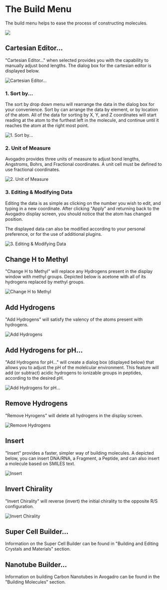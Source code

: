 # The Build Menu

The build menu helps to ease the process of constructing molecules.

![][1]

[1]: images/4-build-menu/94aeecab-a6e9-48e8-9ad5-73900d9e549a.png

## Cartesian Editor...

"Cartesian Editor..." when selected provides you with the capability to manually adjust bond lengths. The dialog box for the cartesian editor is displayed below.

![Cartesian Editor...][2]

[2]: images/4-build-menu/cartesian-editor.png

### 1. Sort by...

The sort by drop down menu will rearrange the data in the dialog box for your convenience. Sort by can arrange the data by element, or by location of the atom. All of the data for sorting by X, Y, and Z coordinates will start reading at the atom to the furthest left in the molecule, and continue until it reaches the atom at the right most point.

![1. Sort by...][3]

[3]: images/4-build-menu/1-sort-by.png

### 2. Unit of Measure

Avogadro provides three units of measure to adjust bond lengths, Angstroms, Bohrs, and Fractional coordinates. A unit cell must be defined to use fractional coordinates.

![2. Unit of Measure][4]

[4]: images/4-build-menu/2-unit-of-measure.png

### 3. Editing & Modifying Data

Editing the data is as simple as clicking on the number you wish to edit, and typing in a new coordinate. After clicking "Apply" and returning back to the Avogadro display screen, you should notice that the atom has changed position.

The displayed data can also be modified according to your personal preference, or for the use of additional plugins.

![3. Editing &amp; Modifying Data][5]

[5]: images/4-build-menu/3-editing--amp--modifying-data.png

## Change H to Methyl

"Change H to Methyl" will replace any Hydrogens present in the display window with methyl groups. Depicted below is acetone with all of its hydrogens replaced by methyl groups.

![Change H to Methyl][6]

[6]: images/4-build-menu/change-h-to-methyl.png

## Add Hydrogens

"Add Hydrogens" will satisfy the valency of the atoms present with hydrogens.

![Add Hydrogens][7]

[7]: images/4-build-menu/add-hydrogens.png

## Add Hydrogens for pH...

"Add Hydrogens for pH..." will create a dialog box (displayed below) that allows you to adjust the pH of the molelcular environment. This feature will add (or subtract) acidic hydrogens to ionizable groups in peptides, according to the desired pH.

![Add Hydrogens for pH...][8]

[8]: images/4-build-menu/add-hydrogens-for-ph.png

## Remove Hydrogens

"Remove Hyrogens" will delete all hydrogens in the display screen.

![Remove Hydrogens][9]

[9]: images/4-build-menu/remove-hydrogens.png

## Insert

"Insert" provides a faster, simpler way of building molecules. A depicted below, you can insert DNA/RNA, a Fragment, a Peptide, and can also insert a molecule based on SMILES text.

![Insert][10]

[10]: images/4-build-menu/insert.png

## Invert Chirality

"Invert Chirality" will reverse (invert) the initial chirality to the opposite R/S configuration.

![Invert Chirality][11]

[11]: images/4-build-menu/invert-chirality.png

## Super Cell Builder...

Information on the Super Cell Builder can be found in "Building and Editing Crystals and Materials" section.

## Nanotube Builder...

Information on building Carbon Nanotubes in Avogadro can be found in the "Building Molecules" section.